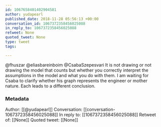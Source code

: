 ```yaml
---
id: 1067658401402904581
author: yudapearl
published_date: 2018-11-28 05:56:13 +00:00
conversation_id: 1067372358456025088
in_reply_to: 1067372358456025088
retweet: None
quoted_tweet: None
type: tweet
tags:

---
```


@fhuszar @eliasbareinboim @CsabaSzepesvari It is not drawing or not drawing the model that counts but whether you correctly interpret the assumptions in the model and what you do with them. I am waiting for Csaba to clarify whether his graph represents the engineer or mother nature. Each leads to a different conclusion.

### Metadata

Author: [[@yudapearl]]
Conversation: [[conversation-1067372358456025088]]
In reply to: [[1067372358456025088]]
Retweet of: [[None]]
Quoted tweet: [[None]]
